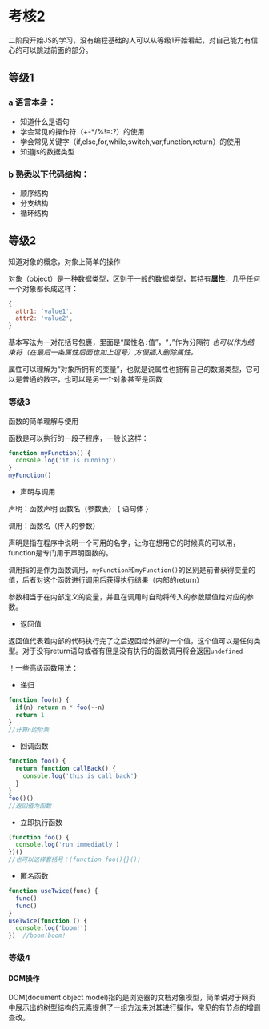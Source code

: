# 考核2

二阶段开始JS的学习，没有编程基础的人可以从等级1开始看起，对自己能力有信心的可以跳过前面的部分。

## 等级1

### a 语言本身：

* 知道什么是语句
* 学会常见的操作符（+-*/%!=:?）的使用
* 学会常见关键字（if,else,for,while,switch,var,function,return）的使用
* 知道js的数据类型

### b 熟悉以下代码结构：

* 顺序结构
* 分支结构
* 循环结构

## 等级2

知道对象的概念，对象上简单的操作

  对象（object）是一种数据类型，区别于一般的数据类型，其持有**属性**，几乎任何一个对象都长成这样：
  ```javascript
  {
    attr1: 'value1',
    attr2: 'value2',
  }
  ```
  基本写法为一对花括号包裹，里面是“属性名`:`值”，“`,`”作为分隔符
  _也可以作为结束符（在最后一条属性后面也加上逗号）方便插入删除属性。_

  属性可以理解为“对象所拥有的变量”，也就是说属性也拥有自己的数据类型，它可以是普通的数字，也可以是另一个对象甚至是函数

### 等级3

函数的简单理解与使用

函数是可以执行的一段子程序，一般长这样：

```javascript
function myFunction() {
  console.log('it is running')
}
myFunction()
```

* 声明与调用

声明：函数声明 函数名（参数表） { 语句体 }

调用：函数名（传入的参数）

声明是指在程序中说明一个可用的名字，让你在想用它的时候真的可以用，function是专门用于声明函数的。

调用指的是作为函数调用，`myFunction`和`myFunction()`的区别是前者获得变量的值，后者对这个函数进行调用后获得执行结果（内部的return）

参数相当于在内部定义的变量，并且在调用时自动将传入的参数赋值给对应的参数。

* 返回值

返回值代表着内部的代码执行完了之后返回给外部的一个值，这个值可以是任何类型。对于没有return语句或者有但是没有执行的函数调用将会返回`undefined`

！一些高级函数用法：

* 递归

```javascript
function foo(n) {
  if(n) return n * foo(--n)
  return 1
}
//计算n的阶乘
```

* 回调函数

```javascript
function foo() {
  return function callBack() {
    console.log('this is call back')
  }
}
foo()()
//返回值为函数
```

* 立即执行函数

```javascript
(function foo() {
  console.log('run immediatly')
})()
//也可以这样套括号：(function foo(){}())
```

* 匿名函数

```javascript
function useTwice(func) {
  func()
  func()
}
useTwice(function () {
  console.log('boom!')
})  //boom!boom!

```

### 等级4

#### DOM操作

DOM(document object model)指的是浏览器的文档对象模型，简单讲对于网页中展示出的树型结构的元素提供了一组方法来对其进行操作，常见的有节点的增删查改。